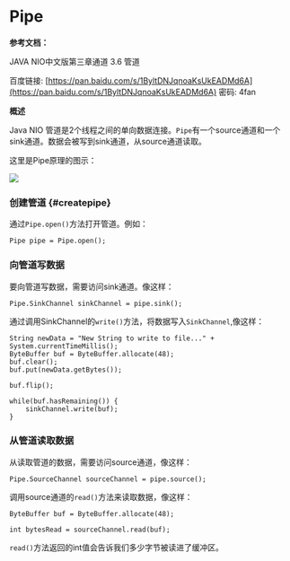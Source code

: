 # Pipe

**参考文档：**

JAVA NIO中文版第三章通道 3.6 管道

百度链接: [https://pan.baidu.com/s/1ByltDNJqnoaKsUkEADMd6A](https://pan.baidu.com/s/1ByltDNJqnoaKsUkEADMd6A) 密码: 4fan

**概述**

Java NIO 管道是2个线程之间的单向数据连接。`Pipe`有一个source通道和一个sink通道。数据会被写到sink通道，从source通道读取。

这里是Pipe原理的图示：

![](http://ifeve.com/wp-content/uploads/2013/06/pipe.bmp)

### 创建管道 {#createpipe}

通过`Pipe.open()`方法打开管道。例如：

```
Pipe pipe = Pipe.open();
```

### 向管道写数据

要向管道写数据，需要访问sink通道。像这样：

```
Pipe.SinkChannel sinkChannel = pipe.sink();
```

通过调用SinkChannel的`write()`方法，将数据写入`SinkChannel`,像这样：

```
String newData = "New String to write to file..." + System.currentTimeMillis();
ByteBuffer buf = ByteBuffer.allocate(48);
buf.clear();
buf.put(newData.getBytes());

buf.flip();

while(buf.hasRemaining()) {
    sinkChannel.write(buf);
}
```

### 从管道读取数据

从读取管道的数据，需要访问source通道，像这样：

```
Pipe.SourceChannel sourceChannel = pipe.source();
```

调用source通道的`read()`方法来读取数据，像这样：

```
ByteBuffer buf = ByteBuffer.allocate(48);

int bytesRead = sourceChannel.read(buf);
```

`read()`方法返回的int值会告诉我们多少字节被读进了缓冲区。

